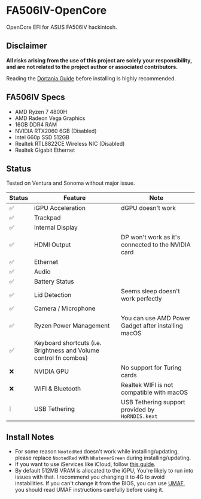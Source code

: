 # FA506IV-OpenCore
OpenCore EFI for ASUS FA506IV hackintosh.

## Disclaimer
**All risks arising from the use of this project are solely your responsibility, and are not related to the project author or associated contributors.**

Reading the [Dortania Guide](https://dortania.github.io/OpenCore-Install-Guide/) before installing is highly recommended.

## FA506IV Specs

- AMD Ryzen 7 4800H
- AMD Radeon Vega Graphics
- 16GB DDR4 RAM
- NVIDIA RTX2060 6GB (Disabled)
- Intel 660p SSD 512GB
- Realtek RTL8822CE Wireless NIC (Disabled)
- Realtek Gigabit Ethernet

## Status

Tested on Ventura and Sonoma without major issue.

| Status |   Feature   |  Note |
| ------ |  ---------- | ------|
| ✅      |  iGPU Acceleration | dGPU doesn't work |
| ✅     |  Trackpad  | |
| ✅     | Internal Display |   |
| ✅     | HDMI Output | DP won't work as it's connected to the NVIDIA card |
| ✅     | Ethernet |   |
| ✅     | Audio |    |
| ✅     | Battery Status |   |
| ✅     | Lid Detection | Seems sleep doesn't work perfectly  |
| ✅     | Camera / Microphone |  |
| ✅     | Ryzen Power Management | You can use AMD Power Gadget after installing macOS |
| ✅     | Keyboard shortcuts (i.e. Brightness and Volume control fn combos) |  |
| ❌     | NVIDIA GPU | No support for Turing cards |
| ❌     | WIFI & Bluetooth | Realtek WIFI is not compatible with macOS |
| ❕     | USB Tethering | USB Tethering support provided by `HoRNDIS.kext`  |

## Install Notes

- For some reason `NootedRed` doesn't work while installing/updating, please replace `NootedRed` with `WhateverGreen` during installing/updating.
- If you want to use iServices like iCloud, follow [this guide](https://dortania.github.io/OpenCore-Post-Install/universal/iservices.html#using-gensmbios).
- By default 512MB VRAM is allocated to the iGPU, You're likely to run into issues with that. I recommend you changing it to 4G to avoid instabilities. If you can't change it from the BIOS, you can use [UMAF](https://github.com/DavidS95/Smokeless_UMAF), you should read UMAF instructions carefully before using it.